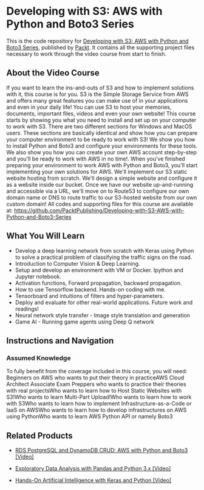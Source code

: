 


# Developing with S3: AWS with Python and Boto3 Series
This is the code repository for [Developing with S3: AWS with Python and Boto3 Series](https://www.packtpub.com/application-development/hands-artificial-intelligence-keras-and-python-video?utm_source=github&utm_medium=repository&utm_campaign=9781838557829), published by [Packt](https://www.packtpub.com/?utm_source=github). It contains all the supporting project files necessary to work through the video course from start to finish.
## About the Video Course
If you want to learn the ins-and-outs of S3 and how to implement solutions with it, this course is for you.
S3 is the Simple Storage Service from AWS and offers many great features you can make use of in your applications and even in your daily life! You can use S3 to host your memories, documents, important files, videos and even your own website!
This course starts by showing you what you need to install and set up on your computer to work with S3. There are two different sections for Windows and MacOS users. These sections are basically identical and show how you can prepare your computer environment to be ready to work with S3! We show you how to install Python and Boto3 and configure your environments for these tools. We also show you how you can create your own AWS account step-by-step and you'll be ready to work with AWS in no time!. When you've finished preparing your environment to work AWS with Python and Boto3, you'll start implementing your own solutions for AWS.
We'll implement our S3 static website hosting from scratch. We'll design a simple website and configure it as a website inside our bucket. Once we have our website up-and-running and accessible via a URL, we'll move on to Route53 to configure our own domain name or DNS to route traffic to our S3-hosted website from our own custom domain!
All codes and supporting files for this course are available at: https://github.com/PacktPublishing/Developing-with-S3-AWS-with-Python-and-Boto3-Series

<H2>What You Will Learn</H2>
<DIV class=book-info-will-learn-text>
<UL>
<LI>Develop a deep learning network from scratch with Keras using Python to solve a practical problem of classifying the traffic signs on the road. 
<LI>Introduction to Computer Vision &amp; Deep Learning. 
<LI>Setup and develop an environment with VM or Docker. Ipython and Jupyter notebook. 
<LI>Activation functions, Forward propagation, backward propagation. 
<LI>How to use Tensorflow backend. Hands-on coding with me. 
<LI>Tensorboard and intuitions of filters and hyper-parameters. 
<LI>Deploy and evaluate for other real-world applications. Future work and readings! 
<LI>Neural network style transfer - Image style translation and generation 
<LI>Game AI - Running game agents using Deep Q network </LI></UL></DIV>

## Instructions and Navigation
### Assumed Knowledge
To fully benefit from the coverage included in this course, you will need:<br/>
Beginners on AWS who wants to put their theory in practiceAWS Cloud Architect Associate Exam Preppers who wants to practice their theories with real projectsWho wants to learn how to Host Static Websites with S3!Who wants to learn Multi-Part Upload!Who wants to learn how to work with S3Who wants to learn how to implement Infrastructure-as-a-Code or IaaS on AWSWho wants to learn how to develop infrastructures on AWS using PythonWho wants to learn AWS Python API or namely Boto3


## Related Products
* [RDS PostgreSQL and DynamoDB CRUD: AWS with Python and Boto3 [Video]](https://www.packtpub.com/application-development/hands-artificial-intelligence-keras-and-python-video?utm_source=github&utm_medium=repository&utm_campaign=9781838557829)

* [Exploratory Data Analysis with Pandas and Python 3.x [Video]](https://www.packtpub.com/application-development/hands-artificial-intelligence-keras-and-python-video?utm_source=github&utm_medium=repository&utm_campaign=9781838557829)

* [Hands-On Artificial Intelligence with Keras and Python [Video]](https://www.packtpub.com/application-development/hands-artificial-intelligence-keras-and-python-video?utm_source=github&utm_medium=repository&utm_campaign=9781838557829)

